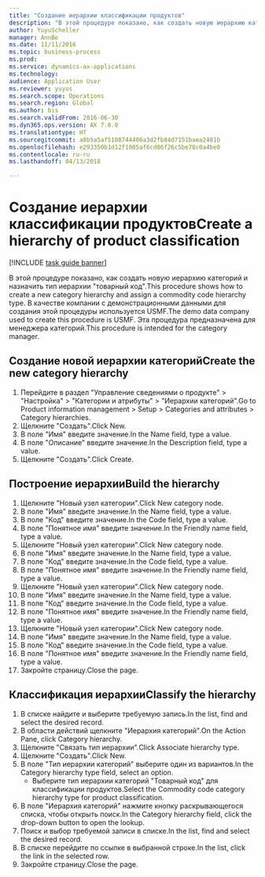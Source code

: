 ```yaml
--- 
title: "Создание иерархии классификации продуктов"
description: "В этой процедуре показано, как создать новую иерархию категорий и назначить тип иерархии \"товарный код\"."
author: YuyuScheller
manager: AnnBe
ms.date: 11/11/2016
ms.topic: business-process
ms.prod: 
ms.service: dynamics-ax-applications
ms.technology: 
audience: Application User
ms.reviewer: yuyus
ms.search.scope: Operations
ms.search.region: Global
ms.author: bis
ms.search.validFrom: 2016-06-30
ms.dyn365.ops.version: AX 7.0.0
ms.translationtype: HT
ms.sourcegitcommit: a8b5a5af5108744406a3d2fb84d7151baea2481b
ms.openlocfilehash: e293350b1d12f1005af6cd86f26c5be78c0a4be0
ms.contentlocale: ru-ru
ms.lasthandoff: 04/13/2018

---
```

# <a name="create-a-hierarchy-of-product-classification"></a><span data-ttu-id="b9842-103">Создание иерархии классификации продуктов</span><span class="sxs-lookup"><span data-stu-id="b9842-103">Create a hierarchy of product classification</span></span>

[!INCLUDE [task guide banner](../../includes/task-guide-banner.md)]

<span data-ttu-id="b9842-104">В этой процедуре показано, как создать новую иерархию категорий и назначить тип иерархии "товарный код".</span><span class="sxs-lookup"><span data-stu-id="b9842-104">This procedure shows how to create a new category hierarchy and assign a commodity code hierarchy type.</span></span> <span data-ttu-id="b9842-105">В качестве компании с демонстрационными данными для создания этой процедуры используется USMF.</span><span class="sxs-lookup"><span data-stu-id="b9842-105">The demo data company used to create this procedure is USMF.</span></span> <span data-ttu-id="b9842-106">Эта процедура предназначена для менеджера категорий.</span><span class="sxs-lookup"><span data-stu-id="b9842-106">This procedure is intended for the category manager.</span></span>


## <a name="create-the-new-category-hierarchy"></a><span data-ttu-id="b9842-107">Создание новой иерархии категорий</span><span class="sxs-lookup"><span data-stu-id="b9842-107">Create the new category hierarchy</span></span>
1. <span data-ttu-id="b9842-108">Перейдите в раздел "Управление сведениями о продукте" > "Настройка" > "Категории и атрибуты" > "Иерархии категорий".</span><span class="sxs-lookup"><span data-stu-id="b9842-108">Go to Product information management > Setup > Categories and attributes > Category hierarchies.</span></span>
2. <span data-ttu-id="b9842-109">Щелкните "Создать".</span><span class="sxs-lookup"><span data-stu-id="b9842-109">Click New.</span></span>
3. <span data-ttu-id="b9842-110">В поле "Имя" введите значение.</span><span class="sxs-lookup"><span data-stu-id="b9842-110">In the Name field, type a value.</span></span>
4. <span data-ttu-id="b9842-111">В поле "Описание" введите значение.</span><span class="sxs-lookup"><span data-stu-id="b9842-111">In the Description field, type a value.</span></span>
5. <span data-ttu-id="b9842-112">Щелкните "Создать".</span><span class="sxs-lookup"><span data-stu-id="b9842-112">Click Create.</span></span>

## <a name="build-the-hierarchy"></a><span data-ttu-id="b9842-113">Построение иерархии</span><span class="sxs-lookup"><span data-stu-id="b9842-113">Build the hierarchy</span></span>
1. <span data-ttu-id="b9842-114">Щелкните "Новый узел категории".</span><span class="sxs-lookup"><span data-stu-id="b9842-114">Click New category node.</span></span>
2. <span data-ttu-id="b9842-115">В поле "Имя" введите значение.</span><span class="sxs-lookup"><span data-stu-id="b9842-115">In the Name field, type a value.</span></span>
3. <span data-ttu-id="b9842-116">В поле "Код" введите значение.</span><span class="sxs-lookup"><span data-stu-id="b9842-116">In the Code field, type a value.</span></span>
4. <span data-ttu-id="b9842-117">В поле "Понятное имя" введите значение.</span><span class="sxs-lookup"><span data-stu-id="b9842-117">In the Friendly name field, type a value.</span></span>
5. <span data-ttu-id="b9842-118">Щелкните "Новый узел категории".</span><span class="sxs-lookup"><span data-stu-id="b9842-118">Click New category node.</span></span>
6. <span data-ttu-id="b9842-119">В поле "Имя" введите значение.</span><span class="sxs-lookup"><span data-stu-id="b9842-119">In the Name field, type a value.</span></span>
7. <span data-ttu-id="b9842-120">В поле "Код" введите значение.</span><span class="sxs-lookup"><span data-stu-id="b9842-120">In the Code field, type a value.</span></span>
8. <span data-ttu-id="b9842-121">В поле "Понятное имя" введите значение.</span><span class="sxs-lookup"><span data-stu-id="b9842-121">In the Friendly name field, type a value.</span></span>
9. <span data-ttu-id="b9842-122">Щелкните "Новый узел категории".</span><span class="sxs-lookup"><span data-stu-id="b9842-122">Click New category node.</span></span>
10. <span data-ttu-id="b9842-123">В поле "Имя" введите значение.</span><span class="sxs-lookup"><span data-stu-id="b9842-123">In the Name field, type a value.</span></span>
11. <span data-ttu-id="b9842-124">В поле "Код" введите значение.</span><span class="sxs-lookup"><span data-stu-id="b9842-124">In the Code field, type a value.</span></span>
12. <span data-ttu-id="b9842-125">В поле "Понятное имя" введите значение.</span><span class="sxs-lookup"><span data-stu-id="b9842-125">In the Friendly name field, type a value.</span></span>
13. <span data-ttu-id="b9842-126">Щелкните "Новый узел категории".</span><span class="sxs-lookup"><span data-stu-id="b9842-126">Click New category node.</span></span>
14. <span data-ttu-id="b9842-127">В поле "Имя" введите значение.</span><span class="sxs-lookup"><span data-stu-id="b9842-127">In the Name field, type a value.</span></span>
15. <span data-ttu-id="b9842-128">В поле "Код" введите значение.</span><span class="sxs-lookup"><span data-stu-id="b9842-128">In the Code field, type a value.</span></span>
16. <span data-ttu-id="b9842-129">В поле "Понятное имя" введите значение.</span><span class="sxs-lookup"><span data-stu-id="b9842-129">In the Friendly name field, type a value.</span></span>
17. <span data-ttu-id="b9842-130">Закройте страницу.</span><span class="sxs-lookup"><span data-stu-id="b9842-130">Close the page.</span></span>

## <a name="classify-the-hierarchy"></a><span data-ttu-id="b9842-131">Классификация иерархии</span><span class="sxs-lookup"><span data-stu-id="b9842-131">Classify the hierarchy</span></span>
1. <span data-ttu-id="b9842-132">В списке найдите и выберите требуемую запись.</span><span class="sxs-lookup"><span data-stu-id="b9842-132">In the list, find and select the desired record.</span></span>
2. <span data-ttu-id="b9842-133">В области действий щелкните "Иерархия категорий".</span><span class="sxs-lookup"><span data-stu-id="b9842-133">On the Action Pane, click Category hierarchy.</span></span>
3. <span data-ttu-id="b9842-134">Щелкните "Связать тип иерархии".</span><span class="sxs-lookup"><span data-stu-id="b9842-134">Click Associate hierarchy type.</span></span>
4. <span data-ttu-id="b9842-135">Щелкните "Создать".</span><span class="sxs-lookup"><span data-stu-id="b9842-135">Click New.</span></span>
5. <span data-ttu-id="b9842-136">В поле "Тип иерархии категорий" выберите один из вариантов.</span><span class="sxs-lookup"><span data-stu-id="b9842-136">In the Category hierarchy type field, select an option.</span></span>
    * <span data-ttu-id="b9842-137">Выберите тип иерархии категорий "Товарный код" для классификации продуктов.</span><span class="sxs-lookup"><span data-stu-id="b9842-137">Select the Commodity code category hierarchy type for product classification.</span></span>  
6. <span data-ttu-id="b9842-138">В поле "Иерархия категорий" нажмите кнопку раскрывающегося списка, чтобы открыть поиск.</span><span class="sxs-lookup"><span data-stu-id="b9842-138">In the Category hierarchy field, click the drop-down button to open the lookup.</span></span>
7. <span data-ttu-id="b9842-139">Поиск и выбор требуемой записи в списке.</span><span class="sxs-lookup"><span data-stu-id="b9842-139">In the list, find and select the desired record.</span></span>
8. <span data-ttu-id="b9842-140">В списке перейдите по ссылке в выбранной строке.</span><span class="sxs-lookup"><span data-stu-id="b9842-140">In the list, click the link in the selected row.</span></span>
9. <span data-ttu-id="b9842-141">Закройте страницу.</span><span class="sxs-lookup"><span data-stu-id="b9842-141">Close the page.</span></span>


